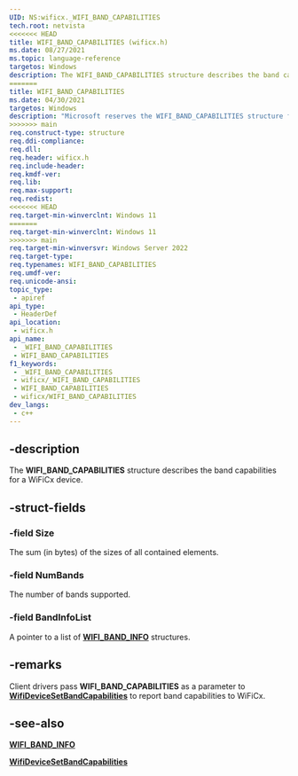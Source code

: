```yaml
---
UID: NS:wificx._WIFI_BAND_CAPABILITIES
tech.root: netvista
<<<<<<< HEAD
title: WIFI_BAND_CAPABILITIES (wificx.h)
ms.date: 08/27/2021
ms.topic: language-reference
targetos: Windows
description: The WIFI_BAND_CAPABILITIES structure describes the band capabilities for a WiFiCx device.
=======
title: WIFI_BAND_CAPABILITIES
ms.date: 04/30/2021
targetos: Windows
description: "Microsoft reserves the WIFI_BAND_CAPABILITIES structure for internal use only. Don't use this structure in your code."
>>>>>>> main
req.construct-type: structure
req.ddi-compliance: 
req.dll: 
req.header: wificx.h
req.include-header: 
req.kmdf-ver: 
req.lib: 
req.max-support: 
req.redist: 
<<<<<<< HEAD
req.target-min-winverclnt: Windows 11 
=======
req.target-min-winverclnt: Windows 11
>>>>>>> main
req.target-min-winversvr: Windows Server 2022
req.target-type: 
req.typenames: WIFI_BAND_CAPABILITIES
req.umdf-ver: 
req.unicode-ansi: 
topic_type:
 - apiref
api_type:
 - HeaderDef
api_location:
 - wificx.h
api_name:
 - _WIFI_BAND_CAPABILITIES
 - WIFI_BAND_CAPABILITIES
f1_keywords:
 - _WIFI_BAND_CAPABILITIES
 - wificx/_WIFI_BAND_CAPABILITIES
 - WIFI_BAND_CAPABILITIES
 - wificx/WIFI_BAND_CAPABILITIES
dev_langs:
 - c++
---
```


## -description

The **WIFI_BAND_CAPABILITIES** structure describes the band capabilities for a WiFiCx device.

## -struct-fields

### -field Size

The sum (in bytes) of the sizes of all contained elements.

### -field NumBands

The number of bands supported. 

### -field BandInfoList

A pointer to a list of [**WIFI_BAND_INFO**](ns-wificx-wifi_band_info.md) structures.

## -remarks

Client drivers pass **WIFI_BAND_CAPABILITIES** as a parameter to [**WifiDeviceSetBandCapabilities**](nf-wificx-wifidevicesetbandcapabilities.md) to report band capabilities to WiFiCx.


## -see-also

[**WIFI_BAND_INFO**](ns-wificx-wifi_band_info.md)

[**WifiDeviceSetBandCapabilities**](nf-wificx-wifidevicesetbandcapabilities.md.md)